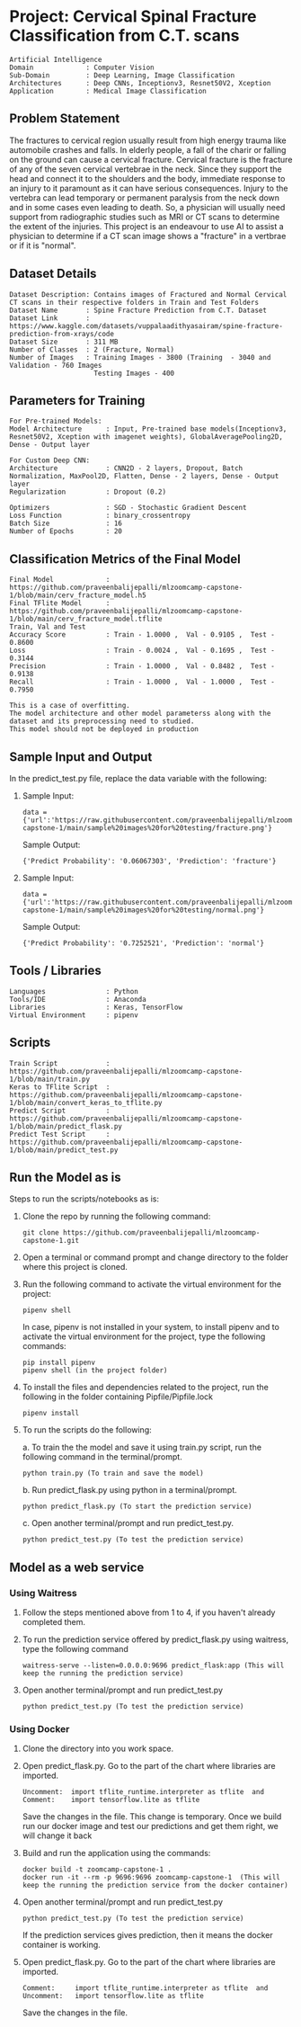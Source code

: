 # Project: Cervical Spinal Fracture Classification from C.T. scans
``` 
Artificial Intelligence  
Domain             : Computer Vision
Sub-Domain         : Deep Learning, Image Classification
Architectures      : Deep CNNs, Inceptionv3, Resnet50V2, Xception
Application        : Medical Image Classification
```

## Problem Statement 
The fractures to cervical region usually result from high energy trauma like automobile crashes and falls. In elderly people, a fall of the charir or falling on the ground can cause a cervical fracture. Cervical fracture is the fracture of any of the seven cervical vertebrae in the neck. Since they support the head and connect it to the shoulders and the body, immediate response to an injury to it paramount as it can have serious consequences. Injury to the vertebra can lead temporary or permanent paralysis from the neck down and in some cases even leading to death. So, a physician will usually need support from radiographic studies such as MRI or CT scans to determine the extent of the injuries. This project is an endeavour to use AI to assist a physician to determine if a CT scan image shows a "fracture" in a vertbrae or if it is "normal".



## Dataset Details
```
Dataset Description: Contains images of Fractured and Normal Cervical CT scans in their respective folders in Train and Test Folders
Dataset Name       : Spine Fracture Prediction from C.T. Dataset
Dataset Link       : https://www.kaggle.com/datasets/vuppalaadithyasairam/spine-fracture-prediction-from-xrays/code
Dataset Size       : 311 MB 
Number of Classes  : 2 (Fracture, Normal)
Number of Images   : Training Images - 3800 (Training  - 3040 and Validation - 760 Images
                     Testing Images - 400
```


## Parameters for Training
```
For Pre-trained Models:
Model Architecture      : Input, Pre-trained base models(Inceptionv3, Resnet50V2, Xception with imagenet weights), GlobalAveragePooling2D, Dense - Output layer

For Custom Deep CNN: 
Architecture            : CNN2D - 2 layers, Dropout, Batch Normalization, MaxPool2D, Flatten, Dense - 2 layers, Dense - Output layer
Regularization          : Dropout (0.2)
 
Optimizers              : SGD - Stochastic Gradient Descent
Loss Function           : binary_crossentropy
Batch Size              : 16
Number of Epochs        : 20
```

## Classification Metrics of the Final Model
```
Final Model             : https://github.com/praveenbalijepalli/mlzoomcamp-capstone-1/blob/main/cerv_fracture_model.h5
Final TFlite Model      : https://github.com/praveenbalijepalli/mlzoomcamp-capstone-1/blob/main/cerv_fracture_model.tflite
Train, Val and Test     
Accuracy Score          : Train - 1.0000 ,  Val - 0.9105 ,  Test - 0.8600
Loss                    : Train - 0.0024 ,  Val - 0.1695 ,  Test - 0.3144 
Precision               : Train - 1.0000 ,  Val - 0.8482 ,  Test - 0.9138
Recall                  : Train - 1.0000 ,  Val - 1.0000 ,  Test - 0.7950

This is a case of overfitting. 
The model architecture and other model parameterss along with the dataset and its preprocessing need to studied.
This model should not be deployed in production
```

 
## Sample Input and Output

In the predict_test.py file, replace the data variable with the following:
1. Sample Input:
   ```
   data = {'url':'https://raw.githubusercontent.com/praveenbalijepalli/mlzoomcamp-capstone-1/main/sample%20images%20for%20testing/fracture.png'}
   ```

   Sample Output:
   ```
   {'Predict Probability': '0.06067303', 'Prediction': 'fracture'}
   ```
   
   
 2. Sample Input:
    ```
    data = {'url':'https://raw.githubusercontent.com/praveenbalijepalli/mlzoomcamp-capstone-1/main/sample%20images%20for%20testing/normal.png'}
    ```

    Sample Output:
    ```
    {'Predict Probability': '0.7252521', 'Prediction': 'normal'}
    ```
 
## Tools / Libraries
```
Languages               : Python
Tools/IDE               : Anaconda
Libraries               : Keras, TensorFlow
Virtual Environment     : pipenv
```

## Scripts
```
Train Script            : https://github.com/praveenbalijepalli/mlzoomcamp-capstone-1/blob/main/train.py
Keras to TFlite Script  : https://github.com/praveenbalijepalli/mlzoomcamp-capstone-1/blob/main/convert_keras_to_tflite.py
Predict Script          : https://github.com/praveenbalijepalli/mlzoomcamp-capstone-1/blob/main/predict_flask.py
Predict Test Script     : https://github.com/praveenbalijepalli/mlzoomcamp-capstone-1/blob/main/predict_test.py
```

## Run the Model as is  
Steps to run the scripts/notebooks as is:

1. Clone the repo by running the following command:
   ```
   git clone https://github.com/praveenbalijepalli/mlzoomcamp-capstone-1.git
   ```
2. Open a terminal or command prompt and change directory to the folder where this project is cloned.

3. Run the following command to activate the virtual environment for the project:
   ```
   pipenv shell
   ```

   In case, pipenv is not installed in your system, to install pipenv and to activate the virtual environment for the project, type the following commands:
   ```
   pip install pipenv 
   pipenv shell (in the project folder)
   ``` 
4.  To install the files and dependencies related to the project, run the following in the folder containing Pipfile/Pipfile.lock
    ```
    pipenv install
    ```
5.  To run the scripts do the following:

    a. To train the the model and save it using train.py script, run the following command in the terminal/prompt.
       ```
       python train.py (To train and save the model)
       ```
       
    b. Run predict_flask.py using python in a terminal/prompt.
       ```
       python predict_flask.py (To start the prediction service)
       ```
       
    c. Open another terminal/prompt and run predict_test.py.
       ```
       python predict_test.py (To test the prediction service)
       ```


## Model as a web service 

### Using Waitress  
   
   1. Follow the steps mentioned above from 1 to 4, if you haven't already completed them.
   
   2. To run the prediction service offered by predict_flask.py using waitress, type the following command
      ```
      waitress-serve --listen=0.0.0.0:9696 predict_flask:app (This will keep the running the prediction service)
      ```
      
   3. Open another terminal/prompt and run predict_test.py
      ```
      python predict_test.py (To test the prediction service)
      ``` 
      
 ### Using Docker 
 
   1. Clone the directory into you work space.
   
   2. Open predict_flask.py. Go to the part of the chart where libraries are imported. 
      ```
      Uncomment:  import tflite_runtime.interpreter as tflite  and 
      Comment:    import tensorflow.lite as tflite
      ```
      Save the changes in the file. This change is temporary. Once we build run our docker image and test our predictions and get them right, we will change it back
      
   2. Build and run the application using the commands:
      ```
      docker build -t zoomcamp-capstone-1 .
      docker run -it --rm -p 9696:9696 zoomcamp-capstone-1  (This will keep the running the prediction service from the docker container)
      ```
      
   3. Open another terminal/prompt and run predict_test.py  
      ``` 
      python predict_test.py (To test the prediction service)
      ```
      If the prediction services gives prediction, then it means the docker container is working.
      
   4. Open predict_flask.py. Go to the part of the chart where libraries are imported. 
      ```  
      Comment:     import tflite_runtime.interpreter as tflite  and 
      Uncomment:   import tensorflow.lite as tflite
      ```
      Save the changes in the file.
 
